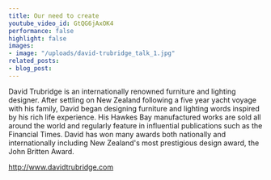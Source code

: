```yaml
---
title: Our need to create
youtube_video_id: GtQG6jAxOK4
performance: false
highlight: false
images:
- image: "/uploads/david-trubridge_talk_1.jpg"
related_posts:
- blog_post: 
---
```


David Trubridge is an internationally renowned furniture and lighting designer. After settling on New Zealand following a five year yacht voyage with his family, David began designing furniture and lighting words inspired by his rich life experience. His Hawkes Bay manufactured works are sold all around the world and regularly feature in influential publications such as the Financial Times. David has won many awards both nationally and internationally including New Zealand's most prestigious design award, the John Britten Award.

http://www.davidtrubridge.com